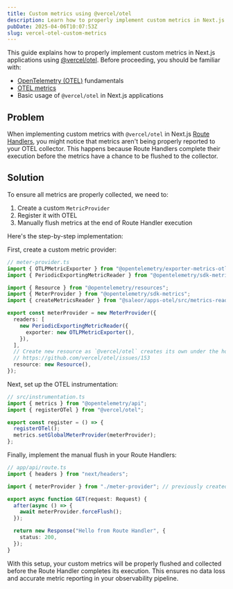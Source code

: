 ```yaml
---
title: Custom metrics using @vercel/otel
description: Learn how to properly implement custom metrics in Next.js applications using @vercel/otel and ensure they are correctly flushed in Route Handlers
pubDate: 2025-04-06T10:07:53Z
slug: vercel-otel-custom-metrics
---
```


This guide explains how to properly implement custom metrics in Next.js applications using [@vercel/otel](https://www.npmjs.com/package/@vercel/otel). Before proceeding, you should be familiar with:

- [OpenTelemetry (OTEL)](https://opentelemetry.io) fundamentals
- [OTEL metrics](https://opentelemetry.io/docs/specs/otel/metrics/)
- Basic usage of `@vercel/otel` in Next.js applications

## Problem

When implementing custom metrics with `@vercel/otel` in Next.js [Route Handlers](https://nextjs.org/docs/app/building-your-application/routing/route-handlers), you might notice that metrics aren't being properly reported to your OTEL collector. This happens because Route Handlers complete their execution before the metrics have a chance to be flushed to the collector.

## Solution

To ensure all metrics are properly collected, we need to:

1. Create a custom `MetricProvider`
2. Register it with OTEL
3. Manually flush metrics at the end of Route Handler execution

Here's the step-by-step implementation:

First, create a custom metric provider:

```ts
// meter-provider.ts
import { OTLPMetricExporter } from "@opentelemetry/exporter-metrics-otlp-http";
import { PeriodicExportingMetricReader } from "@opentelemetry/sdk-metrics";

import { Resource } from "@opentelemetry/resources";
import { MeterProvider } from "@opentelemetry/sdk-metrics";
import { createMetricsReader } from "@saleor/apps-otel/src/metrics-reader-factory";

export const meterProvider = new MeterProvider({
  readers: [
    new PeriodicExportingMetricReader({
      exporter: new OTLPMetricExporter(),
    }),
  ],
  // Create new resource as `@vercel/otel` creates its own under the hood and doesn't expose it
  // https://github.com/vercel/otel/issues/153
  resource: new Resource(),
});
```

Next, set up the OTEL instrumentation:

```ts
// src/instrumentation.ts
import { metrics } from "@opentelemetry/api";
import { registerOTel } from "@vercel/otel";

export const register = () => {
  registerOTel();
  metrics.setGlobalMeterProvider(meterProvider);
};
```

Finally, implement the manual flush in your Route Handlers:

```ts
// app/api/route.ts
import { headers } from "next/headers";

import { meterProvider } from "./meter-provider"; // previously created file

export async function GET(request: Request) {
  after(async () => {
    await meterProvider.forceFlush();
  });

  return new Response("Hello from Route Handler", {
    status: 200,
  });
}
```

With this setup, your custom metrics will be properly flushed and collected before the Route Handler completes its execution. This ensures no data loss and accurate metric reporting in your observability pipeline.
